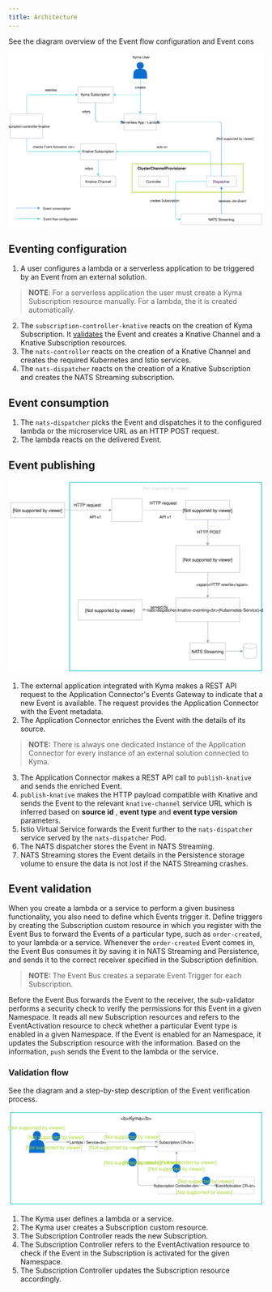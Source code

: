 ```yaml
---
title: Architecture
---
```


See the diagram overview of the Event flow configuration and Event cons

![Configure and Consume Events](./assets/configure-consume-events.svg)


## Eventing configuration 

1. A user configures a lambda or a serverless application to be triggered by an Event from an external solution. 
>**NOTE**: For a serverless application the user must create a Kyma Subscription resource manually. For a lambda, the it is created automatically.
2. The `subscription-controller-knative` reacts on the creation of Kyma Subscription. It [validates](#event-validation) the Event and creates a Knative Channel and a Knative Subscription resources.
3. The `nats-controller` reacts on the creation of a Knative Channel and creates the required Kubernetes and Istio services.
4. The `nats-dispatcher` reacts on the creation of a Knative Subscription and creates the NATS Streaming subscription. 

## Event consumption

1. The `nats-dispatcher` picks the Event and dispatches it to the configured lambda or the microservice URL as an HTTP POST request.
2. The lambda reacts on the delivered Event. 

## Event publishing

![Publish Events](./assets/publish-events.svg)

1. The external application integrated with Kyma makes a REST API request to the Application Connector's Events Gateway to indicate that a new Event is available. The request provides the Application Connector with the Event metadata. 
2. The Application Connector enriches the Event with the details of its source.

> **NOTE:** There is always one dedicated instance of the Application Connector for every instance of an external solution connected to Kyma.

3. The Application Connector makes a REST API call to `publish-knative` and sends the enriched Event.
4. `publish-knative` makes the HTTP payload compatible with Knative and sends the Event to the relevant `knative-channel` service URL which is inferred based on **source id** , **event type** and **event type version** parameters.
5. Istio Virtual Service forwards the Event further to the `nats-dispatcher` service served by the `nats-dispatcher` Pod.
6. The NATS dispatcher stores the Event in NATS Streaming.
7. NATS Streaming stores the Event details in the Persistence storage volume to ensure the data is not lost if the NATS Streaming crashes.



## Event validation 

When you create a lambda or a service to perform a given business functionality, you also need to define which Events trigger it. Define triggers by creating the Subscription custom resource in which you register with the Event Bus to forward the Events of a particular type, such as `order-created`, to your lambda or a service. Whenever the `order-created` Event comes in, the Event Bus consumes it by saving it in NATS Streaming and Persistence, and sends it to the correct receiver specified in the Subscription definition.

> **NOTE:** The Event Bus creates a separate Event Trigger for each Subscription.

Before the Event Bus forwards the Event to the receiver, the sub-validator performs a security check to verify the permissions for this Event in a given Namespace. It reads all new Subscription resources and refers to the EventActivation resource to check whether a particular Event type is enabled in a given Namespace. If the Event is enabled for an Namespace, it updates the Subscription resource with the information. Based on the information, `push` sends the Event to the lambda or the service.

### Validation flow

See the diagram and a step-by-step description of the Event verification process.

![Event validation process](./assets/event-validation.svg)

1. The Kyma user defines a lambda or a service.
2. The Kyma user creates a Subscription custom resource.
3. The Subscription Controller reads the new Subscription.
4. The Subscription Controller refers to the EventActivation resource to check if the Event in the Subscription is activated for the given Namespace.
5. The Subscription Controller updates the Subscription resource accordingly.
